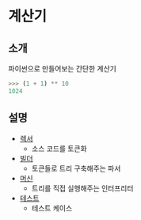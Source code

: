 # 계산기

## 소개

파이썬으로 만들어보는 간단한 계산기

```python
>>> (1 + 1) ** 10
1024
```

## 설명

- [렉서](src/lexer.py)
    - 소스 코드를 토큰화
- [빌더](src/builder.py)
    - 토큰들로 트리 구축해주는 파서
- [머신](src/machine.py)
    - 트리를 직접 실행해주는 인터프리터
- [테스트](src/tests.py)
    - 테스트 케이스
